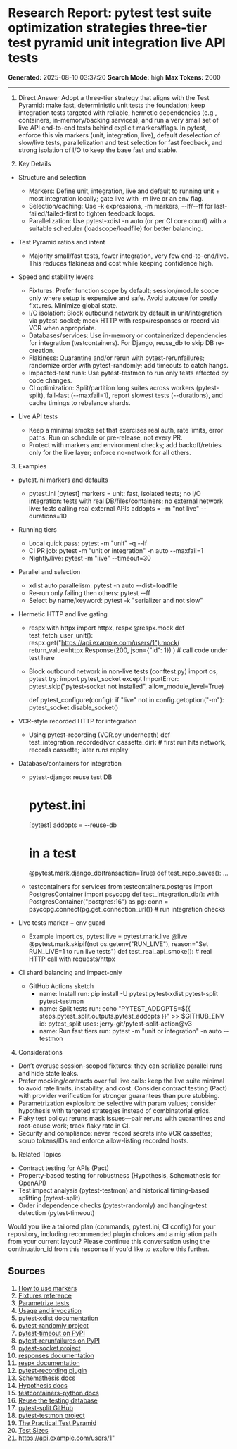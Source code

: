 # Research Report: pytest test suite optimization strategies three-tier test pyramid unit integration live API tests

**Generated:** 2025-08-10 03:37:20
**Search Mode:** high
**Max Tokens:** 2000

---

1) Direct Answer
Adopt a three-tier strategy that aligns with the Test Pyramid: make fast, deterministic unit tests the foundation; keep integration tests targeted with reliable, hermetic dependencies (e.g., containers, in-memory/backing services); and run a very small set of live API end-to-end tests behind explicit markers/flags. In pytest, enforce this via markers (unit, integration, live), default deselection of slow/live tests, parallelization and test selection for fast feedback, and strong isolation of I/O to keep the base fast and stable.

2) Key Details
- Structure and selection
  - Markers: Define unit, integration, live and default to running unit + most integration locally; gate live with -m live or an env flag.
  - Selection/caching: Use -k expressions, -m markers, --lf/--ff for last-failed/failed-first to tighten feedback loops.
  - Parallelization: Use pytest-xdist -n auto (or per CI core count) with a suitable scheduler (loadscope/loadfile) for better balancing.

- Test Pyramid ratios and intent
  - Majority small/fast tests, fewer integration, very few end-to-end/live. This reduces flakiness and cost while keeping confidence high.

- Speed and stability levers
  - Fixtures: Prefer function scope by default; session/module scope only where setup is expensive and safe. Avoid autouse for costly fixtures. Minimize global state.
  - I/O isolation: Block outbound network by default in unit/integration via pytest-socket; mock HTTP with respx/responses or record via VCR when appropriate.
  - Databases/services: Use in-memory or containerized dependencies for integration (testcontainers). For Django, reuse_db to skip DB re-creation.
  - Flakiness: Quarantine and/or rerun with pytest-rerunfailures; randomize order with pytest-randomly; add timeouts to catch hangs.
  - Impacted-test runs: Use pytest-testmon to run only tests affected by code changes.
  - CI optimization: Split/partition long suites across workers (pytest-split), fail-fast (--maxfail=1), report slowest tests (--durations), and cache timings to rebalance shards.

- Live API tests
  - Keep a minimal smoke set that exercises real auth, rate limits, error paths. Run on schedule or pre-release, not every PR.
  - Protect with markers and environment checks; add backoff/retries only for the live layer; enforce no-network for all others.

3) Examples
- pytest.ini markers and defaults
  - pytest.ini
    [pytest]
    markers =
      unit: fast, isolated tests; no I/O
      integration: tests with real DB/files/containers; no external network
      live: tests calling real external APIs
    addopts = -m "not live" --durations=10

- Running tiers
  - Local quick pass: pytest -m "unit" -q --lf
  - CI PR job: pytest -m "unit or integration" -n auto --maxfail=1
  - Nightly/live: pytest -m "live" --timeout=30

- Parallel and selection
  - xdist auto parallelism: pytest -n auto --dist=loadfile
  - Re-run only failing then others: pytest --ff
  - Select by name/keyword: pytest -k "serializer and not slow"

- Hermetic HTTP and live gating
  - respx with httpx
    import httpx, respx
    @respx.mock
    def test_fetch_user_unit():
        respx.get("https://api.example.com/users/1").mock(
            return_value=httpx.Response(200, json={"id": 1})
        )
        # call code under test here

  - Block outbound network in non-live tests (conftest.py)
    import os, pytest
    try:
        import pytest_socket
    except ImportError:
        pytest.skip("pytest-socket not installed", allow_module_level=True)

    def pytest_configure(config):
        if "live" not in config.getoption("-m"):
            pytest_socket.disable_socket()

- VCR-style recorded HTTP for integration
  - Using pytest-recording (VCR.py underneath)
    def test_integration_recorded(vcr_cassette_dir):
        # first run hits network, records cassette; later runs replay

- Database/containers for integration
  - pytest-django: reuse test DB
    # pytest.ini
    [pytest]
    addopts = --reuse-db
    # in a test
    @pytest.mark.django_db(transaction=True)
    def test_repo_saves():
        ...

  - testcontainers for services
    from testcontainers.postgres import PostgresContainer
    import psycopg
    def test_integration_db():
        with PostgresContainer("postgres:16") as pg:
            conn = psycopg.connect(pg.get_connection_url())
            # run integration checks

- Live tests marker + env guard
  - Example
    import os, pytest
    live = pytest.mark.live
    @live
    @pytest.mark.skipif(not os.getenv("RUN_LIVE"), reason="Set RUN_LIVE=1 to run live tests")
    def test_real_api_smoke():
        # real HTTP call with requests/httpx

- CI shard balancing and impact-only
  - GitHub Actions sketch
    - name: Install
      run: pip install -U pytest pytest-xdist pytest-split pytest-testmon
    - name: Split tests
      run: echo "PYTEST_ADDOPTS=${{ steps.pytest_split.outputs.pytest_addopts }}" >> $GITHUB_ENV
      id: pytest_split
      uses: jerry-git/pytest-split-action@v3
    - name: Run fast tiers
      run: pytest -m "unit or integration" -n auto --testmon

4) Considerations
- Don’t overuse session-scoped fixtures: they can serialize parallel runs and hide state leaks.
- Prefer mocking/contracts over full live calls: keep the live suite minimal to avoid rate limits, instability, and cost. Consider contract testing (Pact) with provider verification for stronger guarantees than pure stubbing.
- Parametrization explosion: be selective with param values; consider hypothesis with targeted strategies instead of combinatorial grids.
- Flaky test policy: reruns mask issues—pair reruns with quarantines and root-cause work; track flaky rate in CI.
- Security and compliance: never record secrets into VCR cassettes; scrub tokens/IDs and enforce allow-listing recorded hosts.

5) Related Topics
- Contract testing for APIs (Pact)
- Property-based testing for robustness (Hypothesis, Schemathesis for OpenAPI)
- Test impact analysis (pytest-testmon) and historical timing-based splitting (pytest-split)
- Order independence checks (pytest-randomly) and hanging-test detection (pytest-timeout)

Would you like a tailored plan (commands, pytest.ini, CI config) for your repository, including recommended plugin choices and a migration path from your current layout? Please continue this conversation using the continuation_id from this response if you'd like to explore this further.

## Sources

1. [How to use markers](https://docs.pytest.org/en/stable/how-to/mark.html)
2. [Fixtures reference](https://docs.pytest.org/en/stable/how-to/fixtures.html)
3. [Parametrize tests](https://docs.pytest.org/en/stable/how-to/parametrize.html)
4. [Usage and invocation](https://docs.pytest.org/en/stable/usage.html)
5. [pytest-xdist documentation](https://pytest-xdist.readthedocs.io/)
6. [pytest-randomly project](https://github.com/pytest-dev/pytest-randomly)
7. [pytest-timeout on PyPI](https://pypi.org/project/pytest-timeout/)
8. [pytest-rerunfailures on PyPI](https://pypi.org/project/pytest-rerunfailures/)
9. [pytest-socket project](https://github.com/miketheman/pytest-socket)
10. [responses documentation](https://github.com/getsentry/responses)
11. [respx documentation](https://respx.readthedocs.io/)
12. [pytest-recording plugin](https://github.com/kiwicom/pytest-recording)
13. [Schemathesis docs](https://schemathesis.readthedocs.io/)
14. [Hypothesis docs](https://hypothesis.readthedocs.io/)
15. [testcontainers-python docs](https://testcontainers-python.readthedocs.io/)
16. [Reuse the testing database](https://pytest-django.readthedocs.io/en/latest/database.html#reuse-the-testing-database-between-test-runs)
17. [pytest-split GitHub](https://github.com/jerry-git/pytest-split)
18. [pytest-testmon project](https://github.com/tarpas/pytest-testmon)
19. [The Practical Test Pyramid](https://martinfowler.com/articles/practical-test-pyramid.html)
20. [Test Sizes](https://testing.googleblog.com/2010/12/test-sizes.html)
21. https://api.example.com/users/1"
